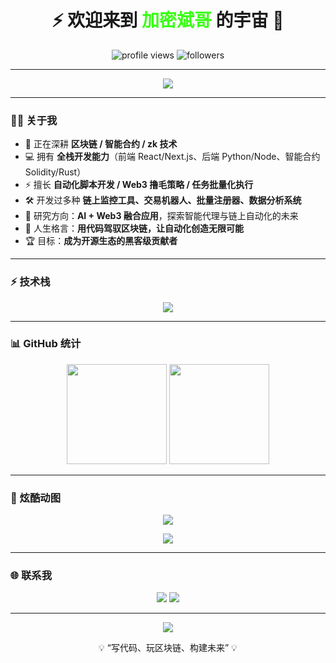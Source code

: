 <!-- 个人名片风格标题 -->
<h1 align="center">⚡ 欢迎来到 <span style="color:#39FF14">加密斌哥</span> 的宇宙 🚀</h1>

<p align="center">
  <img src="https://komarev.com/ghpvc/?username=BingoCrypto&label=访客统计&color=0e75b6&style=flat" alt="profile views" /> 
  <img src="https://img.shields.io/github/followers/BingoCrypto?label=GitHub%20粉丝&style=social" alt="followers" />
</p>

---

<!-- 打字机效果（毛笔字体 + 金色） -->
<p align="center">
  <img src="https://readme-typing-svg.herokuapp.com?font=Ma+Shan+Zheng&size=28&pause=2000&color=FFD700&center=true&vCenter=true&width=650&lines=全栈开发者+%7C+Web3+极客;开源践行者+%7C+自动化狂热者;热爱代码+%7C+探索未来科技" />
</p>

---

### 🧑‍🚀 关于我
- 🔭 正在深耕 **区块链 / 智能合约 / zk 技术**  
- 💻 拥有 **全栈开发能力**（前端 React/Next.js、后端 Python/Node、智能合约 Solidity/Rust）  
- ⚡ 擅长 **自动化脚本开发 / Web3 撸毛策略 / 任务批量化执行**  
- 🛠️ 开发过多种 **链上监控工具、交易机器人、批量注册器、数据分析系统**  
- 🌱 研究方向：**AI + Web3 融合应用**，探索智能代理与链上自动化的未来  
- 🎯 人生格言：**用代码驾驭区块链，让自动化创造无限可能**  
- 🏆 目标：**成为开源生态的黑客级贡献者**  

---

### ⚡ 技术栈
<p align="center">
  <img src="https://skillicons.dev/icons?i=solidity,rust,js,ts,python,react,nextjs,tailwind,php,mysql,docker,linux,git,github,aws" />
</p>

---

### 📊 GitHub 统计
<p align="center">
  <img src="https://github-readme-stats.vercel.app/api?username=YourGitHubName&show_icons=true&theme=tokyonight&hide_border=true" height="160" />
  <img src="https://github-readme-streak-stats.herokuapp.com/?user=YourGitHubName&theme=tokyonight&hide_border=true" height="160" />
</p>

---

### 🎨 炫酷动图
<p align="center">
  <img src="https://github-profile-trophy.vercel.app/?username=YourGitHubName&theme=matrix&no-frame=true&row=1&column=6" />
</p>

<p align="center">
  <img src="https://github-readme-activity-graph.vercel.app/graph?username=YourGitHubName&theme=matrix" />
</p>

---

### 🌐 联系我
<p align="center">
  <a href="https://twitter.com/zoubinwowj"><img src="https://img.shields.io/badge/推特-1DA1F2.svg?logo=twitter&logoColor=white" /></a>
  <a href="https://t.me/zoubinwowj"><img src="https://img.shields.io/badge/电报-26A5E4.svg?logo=telegram&logoColor=white" /></a> 
</p>

---

<p align="center">
  <img src="https://raw.githubusercontent.com/YourGitHubName/YourGitHubName/output/github-contribution-grid-snake.svg" />
</p>

<p align="center">💡 “写代码、玩区块链、构建未来” 💡</p>
